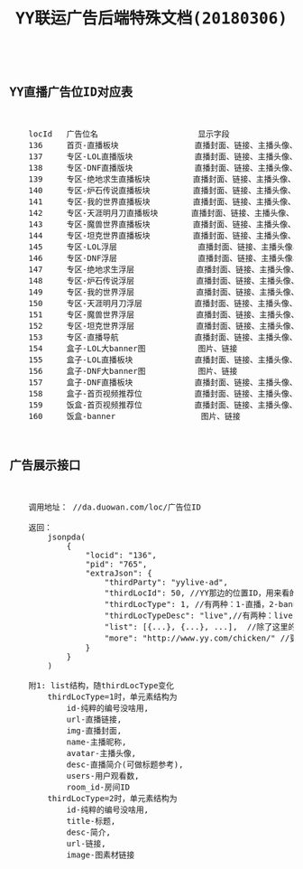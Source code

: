 <pre>

<h1><center>YY联运广告后端特殊文档(20180306)</center></h1>


<h2>YY直播广告位ID对应表</h2>

    locId   广告位名                     显示字段
    136     首页-直播板块	               直播封面、链接、主播头像、直播标题、主播昵称、观看用户数
    137     专区-LOL直播版块	           直播封面、链接、主播头像、直播标题、主播昵称、观看用户数
    138     专区-DNF直播版块	           直播封面、链接、主播头像、直播标题、主播昵称、观看用户数
    139     专区-绝地求生直播板块	        直播封面、链接、主播头像、直播标题、主播昵称、观看用户数
    140     专区-炉石传说直播板块	        直播封面、链接、主播头像、直播标题、主播昵称、观看用户数
    141     专区-我的世界直播板块	        直播封面、链接、主播头像、直播标题、主播昵称、观看用户数
    142     专区-天涯明月刀直播板块	   直播封面、链接、主播头像、直播标题、主播昵称、观看用户数
    143     专区-魔兽世界直播板块	        直播封面、链接、主播头像、直播标题、主播昵称、观看用户数
    144     专区-坦克世界直播板块	        直播封面、链接、主播头像、直播标题、主播昵称、观看用户数
    145     专区-LOL浮层	             直播封面、链接、主播头像、直播标题、主播昵称、观看用户数
    146     专区-DNF浮层	             直播封面、链接、主播头像、直播标题、主播昵称、观看用户数
    147     专区-绝地求生浮层	          直播封面、链接、主播头像、直播标题、主播昵称、观看用户数
    148     专区-炉石传说浮层	          直播封面、链接、主播头像、直播标题、主播昵称、观看用户数
    149     专区-我的世界浮层	          直播封面、链接、主播头像、直播标题、主播昵称、观看用户数
    150     专区-天涯明月刀浮层	         直播封面、链接、主播头像、直播标题、主播昵称、观看用户数
    151     专区-魔兽世界浮层	          直播封面、链接、主播头像、直播标题、主播昵称、观看用户数
    152     专区-坦克世界浮层	          直播封面、链接、主播头像、直播标题、主播昵称、观看用户数
    153     专区-直播导航	               直播封面、链接、主播头像、直播标题、主播昵称、观看用户数
    154     盒子-LOL大banner图	         图片、链接
    155     盒子-LOL直播板块	           直播封面、链接、主播头像、直播标题、主播昵称、观看用户数
    156     盒子-DNF大banner图	         图片、链接
    157     盒子-DNF直播板块	           直播封面、链接、主播头像、直播标题、主播昵称、观看用户数
    158     盒子-首页视频推荐位	         直播封面、链接、主播头像、直播标题、主播昵称、观看用户数
    159     饭盒-首页视频推荐位	         直播封面、链接、主播头像、直播标题、主播昵称、观看用户数
    160     饭盒-banner	               图片、链接


<h2>广告展示接口</h2>

    调用地址： //da.duowan.com/loc/广告位ID
    
    返回：
        jsonpda(
            {
                "locid": "136",
                "pid": "765",
                "extraJson": {
                    "thirdParty": "yylive-ad",
                    "thirdLocId": 50, //YY那边的位置ID，用来看的，对前端没用
                    "thirdLocType": 1, //有两种：1-直播，2-banner
                    "thirdLocTypeDesc": "live",//有两种：live，banner
                    "list": [{...}, {...}, ...],  //除了这里的list以外，所有结构不变。list结构，详见下文
                    "more": "http://www.yy.com/chicken/" //更多的链接，默认为空串
                }
            }
        )

    附1: list结构，随thirdLocType变化
        thirdLocType=1时，单元素结构为
            id-纯粹的编号没啥用, 
            url-直播链接, 
            img-直播封面, 
            name-主播昵称, 
            avatar-主播头像, 
            desc-直播简介(可做标题参考), 
            users-用户观看数, 
            room_id-房间ID
        thirdLocType=2时，单元素结构为
            id-纯粹的编号没啥用, 
            title-标题, 
            desc-简介, 
            url-链接, 
            image-图素材链接


</pre>